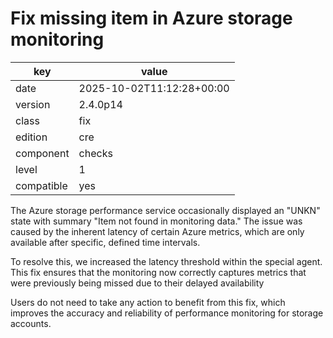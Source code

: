 [//]: # (werk v2)
# Fix missing item in Azure storage monitoring

key        | value
---------- | ---
date       | 2025-10-02T11:12:28+00:00
version    | 2.4.0p14
class      | fix
edition    | cre
component  | checks
level      | 1
compatible | yes

The Azure storage performance service occasionally displayed an "UNKN" state
with summary "Item not found in monitoring data."
The issue was caused by the inherent latency of certain Azure metrics,
which are only available after specific, defined time intervals.

To resolve this, we increased the latency threshold within the special agent.
This fix ensures that the monitoring now correctly captures metrics
that were previously being missed due to their delayed availability

Users do not need to take any action to benefit from this fix,
which improves the accuracy and reliability of performance monitoring for storage accounts.